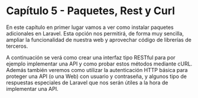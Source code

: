# Capítulo 5 - Paquetes, Rest y Curl

En este capítulo en primer lugar vamos a ver como instalar paquetes adicionales en Laravel. Esta opción nos permitirá, de forma muy sencilla, ampliar la funcionalidad de nuestra web y aprovechar código de librerías de terceros. 

A continuación se verá como crear una interfaz tipo RESTful para por ejemplo implementar una API y como probar estos métodos mediante cURL. Además también veremos como utilizar la autenticación HTTP básica para proteger una API (o una Web) con usuario y contraseña, y algunos tipo de respuestas especiales de Laravel que nos serán útiles a la hora de implementar una API. 

